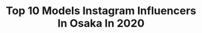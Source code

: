 ---
title: Top 10 Models Instagram Influencers In Osaka In 2020
description: >-
  Find top models Instagram influencers in Osaka in 2020. Most popular hashtags: #osaka #japan #model #pr.
platform: Instagram
profiles:
  - username: "rion_nakamura89"
    fullname: >-
      中村りおん(りぃたむ)
    location: "Japan"
    followers: 30854
    engagement: 641
    commentsToLikes: 0.041230
    avatar: "https://scontent-amt2-1.cdninstagram.com/v/t51.2885-19/s320x320/67357048_358254888175734_874647390928240640_n.jpg?_nc_ht=scontent-amt2-1.cdninstagram.com&_nc_ohc=ghYR7R_nhikAX805N7d&oh=14f555ffb1b2a6e1e2ae368f0fff53bc&oe=5EBA6D53"
    verified: false
    hashtags: "#streetstyle, #osaka, #model, #mixmania"
  - username: "mamiset"
    fullname: >-
      セトマミ　メイクアップクイーン マミ様
    location: "Japan"
    followers: 83278
    engagement: 207
    commentsToLikes: 0.011817
    avatar: "https://scontent-lhr8-1.cdninstagram.com/v/t51.2885-19/s320x320/83907716_178408973258324_5987764798144643072_n.jpg?_nc_ht=scontent-lhr8-1.cdninstagram.com&_nc_ohc=w0ZoD5pKOvoAX_4HyQh&oh=17a37f9e95888e793b8115745ba945b6&oe=5EB5A9A2"
    verified: true
    hashtags: "#dolceandgabbana, #events, #playdreamlove, #mascara"
  - username: "kirara20010501"
    fullname: >-
      kirara
    location: "Japan"
    followers: 92308
    engagement: 1581
    commentsToLikes: 0.019027
    avatar: "https://scontent-ams4-1.cdninstagram.com/v/t51.2885-19/s320x320/90179839_518230402210235_3240049841211965440_n.jpg?_nc_ht=scontent-ams4-1.cdninstagram.com&_nc_ohc=Mh4fwb7RDnIAX8zTfOm&oh=51478c7457f40b050946977a8123e730&oe=5EBA0B7A"
    verified: false
    hashtags: "#hirestyle, #fl, #usj, #food"
  - username: "natsumi_fujiwara"
    fullname: >-
      藤原菜摘(Fujiwara Natsumi)
    location: "Japan"
    followers: 25506
    engagement: 121
    commentsToLikes: 0.008417
    avatar: "https://scontent-amt2-1.cdninstagram.com/v/t51.2885-19/s320x320/66784596_1134778496708819_2250735404825182208_n.jpg?_nc_ht=scontent-amt2-1.cdninstagram.com&_nc_ohc=7-0g7bbyfLMAX9BVQAa&oh=8c3047cb0f12de06a663565254d46635&oe=5EB54669"
    verified: false
    hashtags: "#menail, #fifthtl, #babylone, #cocoshnik"
  - username: "fabro_tazumi"
    fullname: >-
      Tazumi
    location: "Japan"
    followers: 26910
    engagement: 505
    commentsToLikes: 0.013805
    avatar: "https://scontent-amt2-1.cdninstagram.com/v/t51.2885-19/s320x320/66212652_355812845109817_1018456081547919360_n.jpg?_nc_ht=scontent-amt2-1.cdninstagram.com&_nc_ohc=lR-0cLvBXY4AX90f7UZ&oh=8aee6cc2acf2810dd5f12490cbe45b40&oe=5EB8A429"
    verified: false
    hashtags: "#photo, #costco, #nadhiroya, #bershka"
  - username: "yogakiyoxx"
    fullname: >-
      KIYONO  ヨガインストラクター
    location: "Japan"
    followers: 10430
    engagement: 537
    commentsToLikes: 0.023255
    avatar: "https://scontent-iad3-1.cdninstagram.com/v/t51.2885-19/s320x320/47169013_2023464211065812_5023734086905102336_n.jpg?_nc_ht=scontent-iad3-1.cdninstagram.com&_nc_ohc=hdE0LS-1jDkAX8C_eG1&oh=3130e53154489603f849837fd9f43cc1&oe=5EB9A224"
    verified: false
    hashtags: "#yogainstructor, #lobor, #supported, #nomonday"
  - username: "m0e_1i7_"
    fullname: >-
      ℳℴℯ
    location: "Japan"
    followers: 102571
    engagement: 401
    commentsToLikes: 0.035667
    avatar: "https://scontent-ams4-1.cdninstagram.com/v/t51.2885-19/s320x320/71276962_1669272713207194_953582606291566592_n.jpg?_nc_ht=scontent-ams4-1.cdninstagram.com&_nc_ohc=Rwx11NQUajcAX8Ptcl7&oh=d2906ca7aa84a4ad8ab65c34f96e85f4&oe=5EB98103"
    verified: false
    hashtags: "#gravure, #shower, #azabujuban, #love"
  - username: "sonyabuchik"
    fullname: >-
      Соня Бучик 🌷
    location: "Japan"
    followers: 44596
    engagement: 995
    commentsToLikes: 0.020483
    avatar: "https://scontent-bos3-1.cdninstagram.com/v/t51.2885-19/s320x320/57110043_577572209391801_713848565599830016_n.jpg?_nc_ht=scontent-bos3-1.cdninstagram.com&_nc_ohc=w2MSlou30hgAX9mvU6T&oh=3bf694fdc43e3c67eaebe59ee50bfdab&oe=5EB99291"
    verified: false
    hashtags: "#ikea, #weddingstyles, #springoutfit, #bershka"
  - username: "ayu888ayu"
    fullname: >-
      ❤️❤️❤️ 𝚊𝚢𝚞 ❤️❤️❤️
    location: "Japan"
    followers: 22710
    engagement: 795
    commentsToLikes: 0.039727
    avatar: "https://scontent-dus1-1.cdninstagram.com/v/t51.2885-19/s320x320/80787201_624633701699478_5624521340699541504_n.jpg?_nc_ht=scontent-dus1-1.cdninstagram.com&_nc_ohc=zgrvvPYaOrQAX8J_OjT&oh=00aa6665527766acf35f930c7ff815f5&oe=5E806489"
    verified: false
    hashtags: "#phantom, #fivestar, #menu, #coodinate"
  - username: "azayakanna"
    fullname: >-
      Anna Hirata
    location: "Japan"
    followers: 7151
    engagement: 1170
    commentsToLikes: 0.066051
    avatar: "https://scontent-lhr8-1.cdninstagram.com/v/t51.2885-19/s320x320/91543566_151241066218973_967120038265880576_n.jpg?_nc_ht=scontent-lhr8-1.cdninstagram.com&_nc_ohc=DWkbW4t5mC8AX_dWxwS&oh=bf40fbdd19446fcdd91efed6a77fb584&oe=5EBB7E92"
    verified: false
    hashtags: "#photovogue"
---